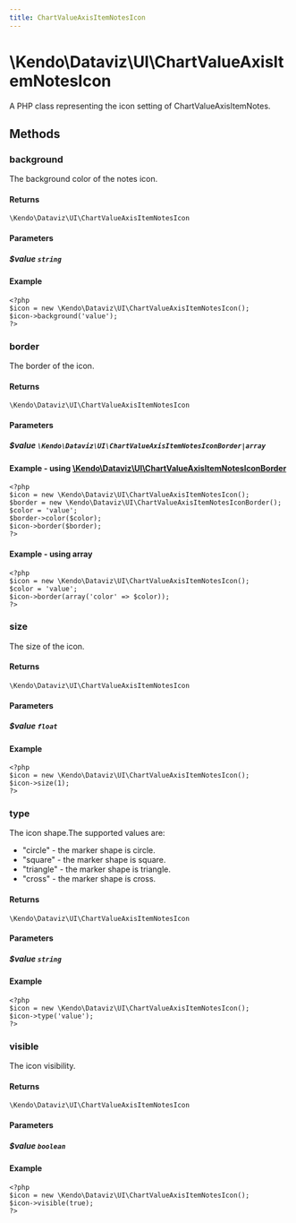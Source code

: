 ```yaml
---
title: ChartValueAxisItemNotesIcon
---
```


# \Kendo\Dataviz\UI\ChartValueAxisItemNotesIcon

A PHP class representing the icon setting of ChartValueAxisItemNotes.


## Methods

### background
The background color of the notes icon.

#### Returns
`\Kendo\Dataviz\UI\ChartValueAxisItemNotesIcon`

#### Parameters

##### $value `string`



#### Example 
    <?php
    $icon = new \Kendo\Dataviz\UI\ChartValueAxisItemNotesIcon();
    $icon->background('value');
    ?>

### border

The border of the icon.

#### Returns
`\Kendo\Dataviz\UI\ChartValueAxisItemNotesIcon`

#### Parameters

##### $value `\Kendo\Dataviz\UI\ChartValueAxisItemNotesIconBorder|array`


#### Example - using [\Kendo\Dataviz\UI\ChartValueAxisItemNotesIconBorder](/kendo-ui/api/wrappers/php/Kendo/Dataviz/UI/ChartValueAxisItemNotesIconBorder)
    <?php
    $icon = new \Kendo\Dataviz\UI\ChartValueAxisItemNotesIcon();
    $border = new \Kendo\Dataviz\UI\ChartValueAxisItemNotesIconBorder();
    $color = 'value';
    $border->color($color);
    $icon->border($border);
    ?>

#### Example - using array

    <?php
    $icon = new \Kendo\Dataviz\UI\ChartValueAxisItemNotesIcon();
    $color = 'value';
    $icon->border(array('color' => $color));
    ?>

### size
The size of the icon.

#### Returns
`\Kendo\Dataviz\UI\ChartValueAxisItemNotesIcon`

#### Parameters

##### $value `float`



#### Example 
    <?php
    $icon = new \Kendo\Dataviz\UI\ChartValueAxisItemNotesIcon();
    $icon->size(1);
    ?>

### type
The icon shape.The supported values are:
* "circle" - the marker shape is circle.
* "square" - the marker shape is square.
* "triangle" - the marker shape is triangle.
* "cross" - the marker shape is cross.

#### Returns
`\Kendo\Dataviz\UI\ChartValueAxisItemNotesIcon`

#### Parameters

##### $value `string`



#### Example 
    <?php
    $icon = new \Kendo\Dataviz\UI\ChartValueAxisItemNotesIcon();
    $icon->type('value');
    ?>

### visible
The icon visibility.

#### Returns
`\Kendo\Dataviz\UI\ChartValueAxisItemNotesIcon`

#### Parameters

##### $value `boolean`



#### Example 
    <?php
    $icon = new \Kendo\Dataviz\UI\ChartValueAxisItemNotesIcon();
    $icon->visible(true);
    ?>

